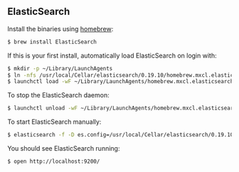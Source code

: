 ## ElasticSearch

Install the binaries using [homebrew](http://mxcl.github.com/homebrew/):

~~~ bash
$ brew install ElasticSearch
~~~

If this is your first install, automatically load ElasticSearch on login with:

~~~ bash
$ mkdir -p ~/Library/LaunchAgents
$ ln -nfs /usr/local/Cellar/elasticsearch/0.19.10/homebrew.mxcl.elasticsearch.plist ~/Library/LaunchAgents/
$ launchctl load -wF ~/Library/LaunchAgents/homebrew.mxcl.elasticsearch.plist
~~~

To stop the ElasticSearch daemon:

~~~ bash
$ launchctl unload -wF ~/Library/LaunchAgents/homebrew.mxcl.elasticsearch.plist
~~~

To start ElasticSearch manually:

~~~ bash
$ elasticsearch -f -D es.config=/usr/local/Cellar/elasticsearch/0.19.10/config/elasticsearch.yml
~~~

You should see ElasticSearch running:

~~~ bash
$ open http://localhost:9200/
~~~
